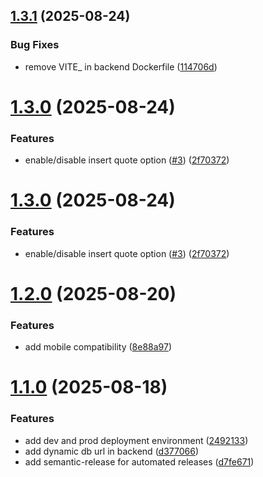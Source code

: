 ## [1.3.1](https://github.com/rexwithluv/mongo-verba/compare/v1.3.0...v1.3.1) (2025-08-24)


### Bug Fixes

* remove VITE_ in backend Dockerfile ([114706d](https://github.com/rexwithluv/mongo-verba/commit/114706d6077c72f181fa3a9146f45699169bb1be))

# [1.3.0](https://github.com/rexwithluv/mongo-verba/compare/v1.2.0...v1.3.0) (2025-08-24)


### Features

* enable/disable insert quote option ([#3](https://github.com/rexwithluv/mongo-verba/issues/3)) ([2f70372](https://github.com/rexwithluv/mongo-verba/commit/2f70372cb6c04eabb06293f4fa19ed38f993d0b9))

# [1.3.0](https://github.com/rexwithluv/mongo-verba/compare/v1.2.0...v1.3.0) (2025-08-24)


### Features

* enable/disable insert quote option ([#3](https://github.com/rexwithluv/mongo-verba/issues/3)) ([2f70372](https://github.com/rexwithluv/mongo-verba/commit/2f70372cb6c04eabb06293f4fa19ed38f993d0b9))

# [1.2.0](https://github.com/rexwithluv/mongo-verba/compare/v1.1.0...v1.2.0) (2025-08-20)


### Features

* add mobile compatibility ([8e88a97](https://github.com/rexwithluv/mongo-verba/commit/8e88a9773f2fea4fdc98aa24d0fa2b7c9c4a9d1f))

# [1.1.0](https://github.com/rexwithluv/mongo-verba/compare/v1.0.0...v1.1.0) (2025-08-18)


### Features

* add dev and prod deployment environment ([2492133](https://github.com/rexwithluv/mongo-verba/commit/24921334e619cd154842d5cd9ae6f6c343195a4b))
* add dynamic db url in backend ([d377066](https://github.com/rexwithluv/mongo-verba/commit/d3770663630841d5c900d4c8f106e84f277a474c))
* add semantic-release for automated releases ([d7fe671](https://github.com/rexwithluv/mongo-verba/commit/d7fe67137acf97518aebed3ef54f0bc40700abd5))
